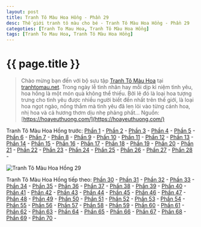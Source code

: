 ```yaml
---
layout: post
title: Tranh Tô Màu Hoa Hồng - Phần 29
desc: Thế giới tranh tô màu cho bé - Tranh Tô Màu Hoa Hồng - Phần 29
categoties: [Tranh To Mau Hoa, Tranh Tô Màu Hoa Hồng]
tags: [Tranh To Mau Hoa, Tranh Tô Màu Hoa Hồng]
---
```

{{ page.title }}
================
> Chào mừng bạn đến với bộ sưu tập [Tranh Tô Màu Hoa](http://tranhtomau.net/) tại [tranhtomau.net](http://tranhtomau.net/). Trong ngày lễ tình nhân hay mỗi dịp kỉ niệm tình yêu, hoa hồng là một món quà không thể thiếu. Bởi lẽ đó là loại hoa tượng trưng cho tình yêu được nhiều người biết đến nhất trên thế giới, là loại hoa ngọt ngào, nồng thắm mà tình yêu đã len lỏi vào từng cánh hoa, nhị hoa và cả hương thơm dịu nhẹ phảng phất... Nguồn: [https://hoayeuthuong.com/](https://hoayeuthuong.com/)

Tranh Tô Màu Hoa Hồng trước: [Phần 1](http://tranhtomau.net/2018/05/14/Tranh-To-Mau-Hoa-Hong-phan-1.html) - [Phần 2](http://tranhtomau.net/2018/05/14/Tranh-To-Mau-Hoa-Hong-phan-2.html) - [Phần 3](http://tranhtomau.net/2018/05/14/Tranh-To-Mau-Hoa-Hong-phan-3.html) - [Phần 4](http://tranhtomau.net/2018/05/14/Tranh-To-Mau-Hoa-Hong-phan-4.html) - [Phần 5](http://tranhtomau.net/2018/05/14/Tranh-To-Mau-Hoa-Hong-phan-5.html) - [Phần 6](http://tranhtomau.net/2018/05/14/Tranh-To-Mau-Hoa-Hong-phan-6.html) - [Phần 7](http://tranhtomau.net/2018/05/14/Tranh-To-Mau-Hoa-Hong-phan-7.html) - [Phần 8](http://tranhtomau.net/2018/05/14/Tranh-To-Mau-Hoa-Hong-phan-8.html) - [Phần 9](http://tranhtomau.net/2018/05/14/Tranh-To-Mau-Hoa-Hong-phan-9.html) - [Phần 10](http://tranhtomau.net/2018/05/14/Tranh-To-Mau-Hoa-Hong-phan-10.html) - [Phần 11](http://tranhtomau.net/2018/05/14/Tranh-To-Mau-Hoa-Hong-phan-11.html) - [Phần 12](http://tranhtomau.net/2018/05/14/Tranh-To-Mau-Hoa-Hong-phan-12.html) - [Phần 13](http://tranhtomau.net/2018/05/14/Tranh-To-Mau-Hoa-Hong-phan-13.html) - [Phần 14](http://tranhtomau.net/2018/05/14/Tranh-To-Mau-Hoa-Hong-phan-14.html) - [Phần 15](http://tranhtomau.net/2018/05/14/Tranh-To-Mau-Hoa-Hong-phan-15.html) - [Phần 16](http://tranhtomau.net/2018/05/14/Tranh-To-Mau-Hoa-Hong-phan-16.html) - [Phần 17](http://tranhtomau.net/2018/05/14/Tranh-To-Mau-Hoa-Hong-phan-17.html) - [Phần 18](http://tranhtomau.net/2018/05/14/Tranh-To-Mau-Hoa-Hong-phan-18.html) - [Phần 19](http://tranhtomau.net/2018/05/14/Tranh-To-Mau-Hoa-Hong-phan-19.html) - [Phần 20](http://tranhtomau.net/2018/05/14/Tranh-To-Mau-Hoa-Hong-phan-20.html) - [Phần 21](http://tranhtomau.net/2018/05/14/Tranh-To-Mau-Hoa-Hong-phan-21.html) - [Phần 22](http://tranhtomau.net/2018/05/14/Tranh-To-Mau-Hoa-Hong-phan-22.html) - [Phần 23](http://tranhtomau.net/2018/05/14/Tranh-To-Mau-Hoa-Hong-phan-23.html) - [Phần 24](http://tranhtomau.net/2018/05/14/Tranh-To-Mau-Hoa-Hong-phan-24.html) - [Phần 25](http://tranhtomau.net/2018/05/14/Tranh-To-Mau-Hoa-Hong-phan-25.html) - [Phần 26](http://tranhtomau.net/2018/05/14/Tranh-To-Mau-Hoa-Hong-phan-26.html) - [Phần 27](http://tranhtomau.net/2018/05/14/Tranh-To-Mau-Hoa-Hong-phan-27.html) - [Phần 28](http://tranhtomau.net/2018/05/14/Tranh-To-Mau-Hoa-Hong-phan-28.html) - 

<script async src="//pagead2.googlesyndication.com/pagead/js/adsbygoogle.js"></script><!-- TextAds-Responsive --><ins class="adsbygoogle" style="display:block" data-ad-client="ca-pub-6753140515841889" data-ad-slot="9811874670" data-ad-format="auto"></ins><script> (adsbygoogle = window.adsbygoogle || []).push({}); </script>

![Tranh Tô Màu Hoa Hồng 29](http://tranhtomau.net/img1/Tranh-To-Mau-Hoa-Hong%20(29).jpg "Tranh Tô Màu Hoa Hồng 29")

<script async src="//pagead2.googlesyndication.com/pagead/js/adsbygoogle.js"></script><!-- TextAds-Responsive --><ins class="adsbygoogle" style="display:block" data-ad-client="ca-pub-6753140515841889" data-ad-slot="9811874670" data-ad-format="auto"></ins><script> (adsbygoogle = window.adsbygoogle || []).push({}); </script>

Tranh Tô Màu Hoa Hồng tiếp theo: [Phần 30](http://tranhtomau.net/2018/05/14/Tranh-To-Mau-Hoa-Hong-phan-30.html) - [Phần 31](http://tranhtomau.net/2018/05/14/Tranh-To-Mau-Hoa-Hong-phan-31.html) - [Phần 32](http://tranhtomau.net/2018/05/14/Tranh-To-Mau-Hoa-Hong-phan-32.html) - [Phần 33](http://tranhtomau.net/2018/05/14/Tranh-To-Mau-Hoa-Hong-phan-33.html) - [Phần 34](http://tranhtomau.net/2018/05/14/Tranh-To-Mau-Hoa-Hong-phan-34.html) - [Phần 35](http://tranhtomau.net/2018/05/14/Tranh-To-Mau-Hoa-Hong-phan-35.html) - [Phần 36](http://tranhtomau.net/2018/05/14/Tranh-To-Mau-Hoa-Hong-phan-36.html) - [Phần 37](http://tranhtomau.net/2018/05/14/Tranh-To-Mau-Hoa-Hong-phan-37.html) - [Phần 38](http://tranhtomau.net/2018/05/14/Tranh-To-Mau-Hoa-Hong-phan-38.html) - [Phần 39](http://tranhtomau.net/2018/05/14/Tranh-To-Mau-Hoa-Hong-phan-39.html) - [Phần 40](http://tranhtomau.net/2018/05/14/Tranh-To-Mau-Hoa-Hong-phan-40.html) - [Phần 41](http://tranhtomau.net/2018/05/14/Tranh-To-Mau-Hoa-Hong-phan-41.html) - [Phần 42](http://tranhtomau.net/2018/05/14/Tranh-To-Mau-Hoa-Hong-phan-42.html) - [Phần 43](http://tranhtomau.net/2018/05/14/Tranh-To-Mau-Hoa-Hong-phan-43.html) - [Phần 44](http://tranhtomau.net/2018/05/14/Tranh-To-Mau-Hoa-Hong-phan-44.html) - [Phần 45](http://tranhtomau.net/2018/05/14/Tranh-To-Mau-Hoa-Hong-phan-45.html) - [Phần 46](http://tranhtomau.net/2018/05/14/Tranh-To-Mau-Hoa-Hong-phan-46.html) - [Phần 47](http://tranhtomau.net/2018/05/14/Tranh-To-Mau-Hoa-Hong-phan-47.html) - [Phần 48](http://tranhtomau.net/2018/05/14/Tranh-To-Mau-Hoa-Hong-phan-48.html) - [Phần 49](http://tranhtomau.net/2018/05/14/Tranh-To-Mau-Hoa-Hong-phan-49.html) - [Phần 50](http://tranhtomau.net/2018/05/14/Tranh-To-Mau-Hoa-Hong-phan-50.html) - [Phần 51](http://tranhtomau.net/2018/05/14/Tranh-To-Mau-Hoa-Hong-phan-51.html) - [Phần 52](http://tranhtomau.net/2018/05/14/Tranh-To-Mau-Hoa-Hong-phan-52.html) - [Phần 53](http://tranhtomau.net/2018/05/14/Tranh-To-Mau-Hoa-Hong-phan-53.html) - [Phần 54](http://tranhtomau.net/2018/05/14/Tranh-To-Mau-Hoa-Hong-phan-54.html) - [Phần 55](http://tranhtomau.net/2018/05/14/Tranh-To-Mau-Hoa-Hong-phan-55.html) - [Phần 56](http://tranhtomau.net/2018/05/14/Tranh-To-Mau-Hoa-Hong-phan-56.html) - [Phần 57](http://tranhtomau.net/2018/05/14/Tranh-To-Mau-Hoa-Hong-phan-57.html) - [Phần 58](http://tranhtomau.net/2018/05/14/Tranh-To-Mau-Hoa-Hong-phan-58.html) - [Phần 59](http://tranhtomau.net/2018/05/14/Tranh-To-Mau-Hoa-Hong-phan-59.html) - [Phần 60](http://tranhtomau.net/2018/05/14/Tranh-To-Mau-Hoa-Hong-phan-60.html) - [Phần 61](http://tranhtomau.net/2018/05/14/Tranh-To-Mau-Hoa-Hong-phan-61.html) - [Phần 62](http://tranhtomau.net/2018/05/14/Tranh-To-Mau-Hoa-Hong-phan-62.html) - [Phần 63](http://tranhtomau.net/2018/05/14/Tranh-To-Mau-Hoa-Hong-phan-63.html) - [Phần 64](http://tranhtomau.net/2018/05/14/Tranh-To-Mau-Hoa-Hong-phan-64.html) - [Phần 65](http://tranhtomau.net/2018/05/14/Tranh-To-Mau-Hoa-Hong-phan-65.html) - [Phần 66](http://tranhtomau.net/2018/05/14/Tranh-To-Mau-Hoa-Hong-phan-66.html) - [Phần 67](http://tranhtomau.net/2018/05/14/Tranh-To-Mau-Hoa-Hong-phan-67.html) - [Phần 68](http://tranhtomau.net/2018/05/14/Tranh-To-Mau-Hoa-Hong-phan-68.html) - [Phần 69](http://tranhtomau.net/2018/05/14/Tranh-To-Mau-Hoa-Hong-phan-69.html) - [Phần 70](http://tranhtomau.net/2018/05/14/Tranh-To-Mau-Hoa-Hong-phan-70.html) - 
